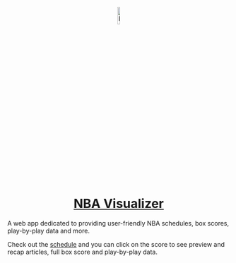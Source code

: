 <p align="center">
  <a href="https://nba.pravinthan.com">
    <img src="src/app/assets/icon-512x512.png" alt="NBA Visualizer" width="10%" height="10%" />
  </a>
</p>

<h1 align="center">
  <a href="https://nba.pravinthan.com">NBA Visualizer</a>
</h1>

A web app dedicated to providing user-friendly NBA schedules, box scores, play-by-play data and more.

Check out the [schedule](https://nba.pravinthan.com/#/schedule) and you can click on the score to see preview and recap articles, full box score and play-by-play data.
